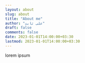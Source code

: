 ```yaml
---
layout: about
slug: about
title: "About me"
author: "علی ثابت"
draft: false
comments: false
date: 2023-01-01T14:00:00+03:30
lastmod: 2023-01-01T14:00:00+03:30
---
```


lorem ipsum